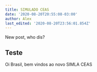 ```yaml
---
title: SIMULADO CEAS
date: '2020-08-20T20:55:08-03:00'
author: Alex
last_edited: '2020-08-20T23:56:01.854Z'
---
```

New post, who dis?

## Teste

Oi Brasil, bem vindos ao novo SIMLA CEAS